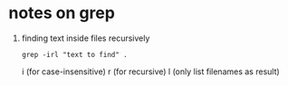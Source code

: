 # notes on grep

1. finding text inside files recursively
    ````
    grep -irl "text to find" .
    ````
    i (for case-insensitive)
    r (for recursive)
    l (only list filenames as result)
